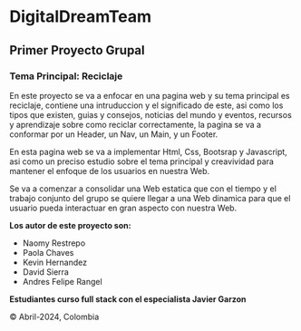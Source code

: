 # DigitalDreamTeam

## **Primer Proyecto Grupal**

### Tema Principal: Reciclaje



En este proyecto se va a enfocar en una pagina web y su tema principal es reciclaje, contiene una intruduccion y el significado de este, asi como los tipos que existen, guias y consejos, noticias del mundo y eventos, recursos y aprendizaje sobre como reciclar correctamente, la pagina se va a conformar por un Header, un Nav, un Main, y un Footer.

En esta pagina web se va a implementar Html, Css, Bootsrap y Javascript, asi como un preciso estudio sobre el tema principal y creavividad para mantener el enfoque de los usuarios en nuestra Web.

Se va a comenzar a consolidar una Web estatica que con el tiempo y el trabajo conjunto del grupo se quiere llegar a una Web dinamica para que el usuario pueda interactuar en gran aspecto con nuestra Web.

**Los autor de este proyecto son:**

- Naomy Restrepo
- Paola Chaves
- Kevin Hernandez
- David Sierra
- Andres Felipe Rangel

**Estudiantes curso full stack con el especialista Javier Garzon**

:copyright: Abril-2024, Colombia

